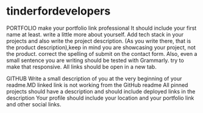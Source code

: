 # tinderfordevelopers

PORTFOLIO
make your portfolio link professional It should include your first name at least.
write a little more about yourself.
Add tech stack in your projects and also write the project description. (As you write there, that is the product description),keep in mind you are showcasing your project, not the product.
correct the spelling of submit on the contact form.
Also, even a small sentence you are writing should be tested with Grammarly.
try to make that responsive.
All links should be open in a new tab.

GITHUB
Write a small description of you at the very beginning of your readme.MD
linked link is not working from the GitHub readme
All pinned projects should have a description and should include deployed links in the description
Your profile should include your location and your portfolio link and other social links.
